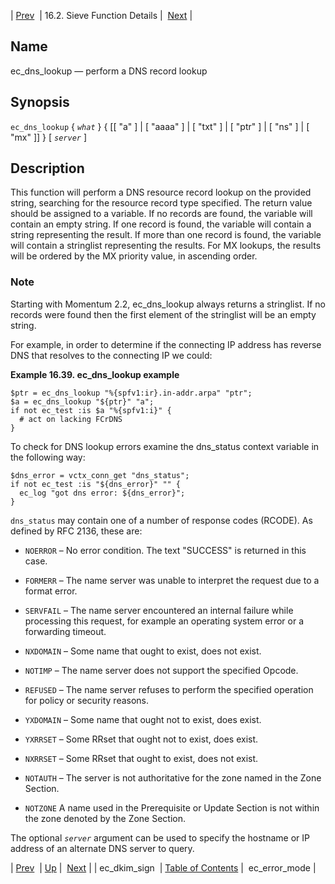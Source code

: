 | [Prev](sieve.ref.ec_dkim_sign)  | 16.2. Sieve Function Details |  [Next](sieve.ref.ec_error_mode) |

<a name="sieve.ref.ec_dns_lookup"></a>
## Name

ec_dns_lookup — perform a DNS record lookup

## Synopsis

`ec_dns_lookup` { *`what`* } { [[ "a" ] | [ "aaaa" ] | [ "txt" ] | [ "ptr" ] | [ "ns" ] | [ "mx" ]] } [ *`server`* ]

<a name="idp29486736"></a>
## Description

This function will perform a DNS resource record lookup on the provided string, searching for the resource record type specified. The return value should be assigned to a variable. If no records are found, the variable will contain an empty string. If one record is found, the variable will contain a string representing the result. If more than one record is found, the variable will contain a stringlist representing the results. For MX lookups, the results will be ordered by the MX priority value, in ascending order.

### Note

Starting with Momentum 2.2, ec_dns_lookup always returns a stringlist. If no records were found then the first element of the stringlist will be an empty string.

For example, in order to determine if the connecting IP address has reverse DNS that resolves to the connecting IP we could:

<a name="example.ec_dns_lookup"></a>

**Example 16.39. ec_dns_lookup example**

```
$ptr = ec_dns_lookup "%{spfv1:ir}.in-addr.arpa" "ptr";
$a = ec_dns_lookup "${ptr}" "a";
if not ec_test :is $a "%{spfv1:i}" {
  # act on lacking FCrDNS
}
```

To check for DNS lookup errors examine the dns_status context variable in the following way:

```
$dns_error = vctx_conn_get "dns_status";
if not ec_test :is "${dns_error}" "" {
  ec_log "got dns error: ${dns_error}";
}
```

`dns_status` may contain one of a number of response codes (RCODE). As defined by RFC 2136, these are:

*   `NOERROR` – No error condition. The text "SUCCESS" is returned in this case.

*   `FORMERR` – The name server was unable to interpret the request due to a format error.

*   `SERVFAIL` – The name server encountered an internal failure while processing this request, for example an operating system error or a forwarding timeout.

*   `NXDOMAIN` – Some name that ought to exist, does not exist.

*   `NOTIMP` – The name server does not support the specified Opcode.

*   `REFUSED` – The name server refuses to perform the specified operation for policy or security reasons.

*   `YXDOMAIN` – Some name that ought not to exist, does exist.

*   `YXRRSET` – Some RRset that ought not to exist, does exist.

*   `NXRRSET` – Some RRset that ought to exist, does not exist.

*   `NOTAUTH` – The server is not authoritative for the zone named in the Zone Section.

*   `NOTZONE` A name used in the Prerequisite or Update Section is not within the zone denoted by the Zone Section.

The optional *`server`* argument can be used to specify the hostname or IP address of an alternate DNS server to query.

| [Prev](sieve.ref.ec_dkim_sign)  | [Up](sieve.ref.files) |  [Next](sieve.ref.ec_error_mode) |
| ec_dkim_sign  | [Table of Contents](index) |  ec_error_mode |
